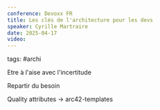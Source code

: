 ```yaml
---
conference: Devoxx FR
title: Les clés de l'architecture pour les devs
speaker: Cyrille Martraire
date: 2025-04-17
video:
---
```

tags: #archi 

Etre à l'aise avec l'incertitude

Repartir du besoin

Quality attributes
-> arc42-templates

